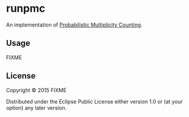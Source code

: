# runpmc

An implementation of [Probabilistic Multiplicity Counting](https://wwwcn.cs.uni-duesseldorf.de/publications/publications/library/Lieven2010a.pdf).

## Usage

FIXME

## License

Copyright © 2015 FIXME

Distributed under the Eclipse Public License either version 1.0 or (at
your option) any later version.
